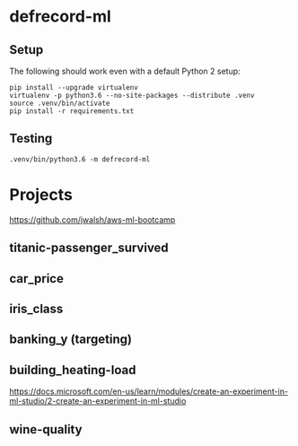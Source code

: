 # defrecord-ml

## Setup

The following should work even with a default Python 2 setup:

``` shell
pip install --upgrade virtualenv
virtualenv -p python3.6 --no-site-packages --distribute .venv
source .venv/bin/activate
pip install -r requirements.txt
```

## Testing

``` shell
.venv/bin/python3.6 -m defrecord-ml
```

# Projects

https://github.com/jwalsh/aws-ml-bootcamp

## titanic-passenger_survived

## car_price

## iris_class

## banking_y (targeting)

## building_heating-load

https://docs.microsoft.com/en-us/learn/modules/create-an-experiment-in-ml-studio/2-create-an-experiment-in-ml-studio

## wine-quality
